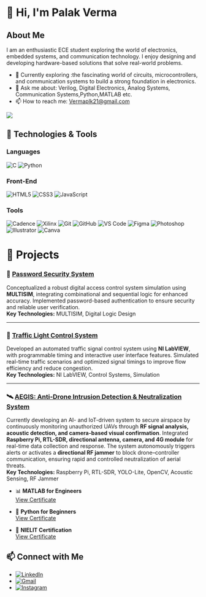 
# 👋 Hi, I'm Palak Verma


## About Me

I am an enthusiastic ECE student exploring the world of electronics, embedded systems, and communication technology. I enjoy designing and developing hardware-based solutions that solve real-world problems.

- 🌱 Currently exploring :the fascinating world of circuits, microcontrollers, and communication systems to build a strong foundation in electronics.
- 💬 Ask me about: Verilog, Digital Electronics, Analog Systems, Communication Systems,Python,MATLAB etc.
- 📫 How to reach me: [Vermaplk21@gmail.com](mailto:Vermaplk21@gmail.com)



<img align="left"><img src="https://user-images.githubusercontent.com/74038190/221352975-94759904-aa4c-4032-a8ab-b546efb9c478.gif">

## 🔧 Technologies & Tools

### Languages
![C](https://img.shields.io/badge/-C-000?&logo=C)
![Python](https://img.shields.io/badge/-Python-000?&logo=Python)


### Front-End
![HTML5](https://img.shields.io/badge/-HTML5-000?&logo=HTML5)
![CSS3](https://img.shields.io/badge/-CSS3-000?&logo=CSS3)
![JavaScript](https://img.shields.io/badge/-JavaScript-000?&logo=JavaScript)


### Tools

![Cadence](https://img.shields.io/badge/-Cadence-000?&logo=cadence&logoColor=white)
![Xilinx](https://img.shields.io/badge/-Xilinx-000?&logo=xilinx&logoColor=white)
![Git](https://img.shields.io/badge/-Git-000?&logo=Git)
![GitHub](https://img.shields.io/badge/-GitHub-000?&logo=Github)
![VS Code](https://img.shields.io/badge/-VS%20Code-000?&logo=Visual%20Studio%20Code)
![Figma](https://img.shields.io/badge/-Figma-000?&logo=Figma)
![Photoshop](https://img.shields.io/badge/-Photoshop-000?&logo=Adobe%20Photoshop&logoColor=white)
![Illustrator](https://img.shields.io/badge/-Illustrator-000?&logo=Adobe%20Illustrator&logoColor=white)
![Canva](https://img.shields.io/badge/-Canva-000?&logo=Canva)



# 🚀 Projects

### 🔐 [Password Security System](#)
Conceptualized a robust digital access control system simulation using **MULTISIM**, integrating combinational and sequential logic for enhanced accuracy. Implemented password-based authentication to ensure security and reliable user verification.  
**Key Technologies:** MULTISIM, Digital Logic Design  

---

### 🚦 [Traffic Light Control System](#)
Developed an automated traffic signal control system using **NI LabVIEW**, with programmable timing and interactive user interface features. Simulated real-time traffic scenarios and optimized signal timings to improve flow efficiency and reduce congestion.  
**Key Technologies:** NI LabVIEW, Control Systems, Simulation  

---

### 🛰️ [AEGIS: Anti-Drone Intrusion Detection & Neutralization System](#)
Currently developing an AI- and IoT-driven system to secure airspace by continuously monitoring unauthorized UAVs through **RF signal analysis, acoustic detection, and camera-based visual confirmation**. Integrated **Raspberry Pi, RTL-SDR, directional antenna, camera, and 4G module** for real-time data collection and response. The system autonomously triggers alerts or activates a **directional RF jammer** to block drone–controller communication, ensuring rapid and controlled neutralization of aerial threats.  
**Key Technologies:** Raspberry Pi, RTL-SDR, YOLO-Lite, OpenCV, Acoustic Sensing, RF Jammer  

- 📊 **MATLAB for Engineers**  
  [View Certificate](./certificates/matlab-cert.pdf)  

- 🐍 **Python for Beginners**  
  [View Certificate](./certificates/python-cert.pdf)  

- 🏅 **NIELIT Certification**  
  [View Certificate](./certificates/nielit-cert.pdf)  



## 📫 Connect with Me

- [![LinkedIn](https://img.shields.io/badge/-LinkedIn-0A66C2?logo=LinkedIn&logoColor=white)](https://www.linkedin.com/in/plk21)
- [![Gmail](https://img.shields.io/badge/-Gmail-D14836?logo=gmail&logoColor=white)](mailto:Vermaplk21@gmail.com)
- [![Instagram](https://img.shields.io/badge/-Instagram-E4405F?logo=instagram&logoColor=white)](https://instagram.com/__palak_2114)




